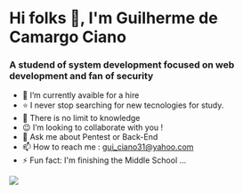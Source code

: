 # Hi folks 👋,  I'm Guilherme de Camargo Ciano

### A studend of system development focused on web development and fan of security


- 🤔   I’m currently avaible for a hire 
- ⭐   I never stop searching for new tecnologies for study. 
- 🌱  There is no limit to knowledge
- 😉  I’m looking to collaborate with you ! 
- 💬  Ask me about Pentest or Back-End
- 📫  How to reach me : gui_ciano31@yahoo.com
- ⚡   Fun fact: I'm finishing the Middle School ...

<img align="center" src="https://github-readme-stats.vercel.app/api/top-langs/?username=Guilherme-Ciano&theme=radical" />


